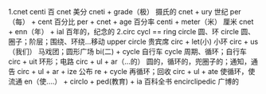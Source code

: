 1.cnet  centi  百
	cnet 美分
	cneti + grade（极） 摄氏的
	cnet + ury  世纪
	per（每） + cent 百分比
	per + cnet + age 百分率
	centi + meter（米） 厘米
	cnet + enn（年） + ial 百年的，纪念的
2.circ cycl == ring circle  圆、环
	circle 圆、圈子；阶层；围绕、环绕...移动
	upper circle 贵宾席
	circ + let(小) 小环
	circ + us（我们） 马戏团；圆形广场
	bi(二) + cycle 自行车
	cycle 周期、循环；自行车
	circ + uit 环形；电路
	circ + ul + ar（...的） 圆的，循环的，兜圈子的；通知，通告 
	circ + ul + ar + ize 公布
	re + cycle 再循环；回收
	circ + ul + ate 使循环，使流通
	en（使....） + circlo + ped(教育) + ia 百科全书
	encirclipedic 广博的